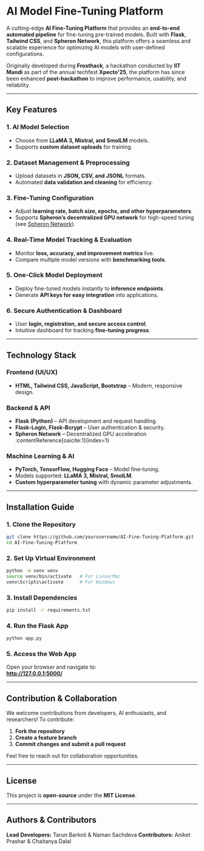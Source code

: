 # AI Model Fine-Tuning Platform

A cutting-edge **AI Fine-Tuning Platform** that provides an **end-to-end automated pipeline** for fine-tuning pre-trained models. Built with **Flask**, **Tailwind CSS**, and **Spheron Network**, this platform offers a seamless and scalable experience for optimizing AI models with user-defined configurations.

Originally developed during **Frosthack**, a hackathon conducted by **IIT Mandi** as part of the annual techfest **Xpecto'25**, the platform has since been enhanced **post-hackathon** to improve performance, usability, and reliability.

---

## Key Features

### **1. AI Model Selection**
- Choose from **LLaMA 3, Mistral, and SmolLM** models.
- Supports **custom dataset uploads** for training.

### **2. Dataset Management & Preprocessing**
- Upload datasets in **JSON, CSV, and JSONL** formats.
- Automated **data validation and cleaning** for efficiency.

### **3. Fine‑Tuning Configuration**
- Adjust **learning rate, batch size, epochs, and other hyperparameters**.
- Supports **Spheron’s decentralized GPU network** for high-speed tuning (see [Spheron Network](https://www.spheron.network/)).

### **4. Real-Time Model Tracking & Evaluation**
- Monitor **loss, accuracy, and improvement metrics** live.
- Compare multiple model versions with **benchmarking tools**.

### **5. One‑Click Model Deployment**
- Deploy fine-tuned models instantly to **inference endpoints**.
- Generate **API keys for easy integration** into applications.

### **6. Secure Authentication & Dashboard**
- User **login, registration, and secure access control**.
- Intuitive dashboard for tracking **fine‑tuning progress**.

---

## Technology Stack

### **Frontend (UI/UX)**
- **HTML, Tailwind CSS, JavaScript, Bootstrap** – Modern, responsive design.

### **Backend & API**
- **Flask (Python)** – API development and request handling.
- **Flask‑Login, Flask‑Bcrypt** – User authentication & security.
- **Spheron Network** – Decentralized GPU acceleration :contentReference[oaicite:1]{index=1}

### **Machine Learning & AI**
- **PyTorch, TensorFlow, Hugging Face** – Model fine‑tuning.
- Models supported: **LLaMA 3, Mistral, SmolLM**.
- **Custom hyperparameter tuning** with dynamic parameter adjustments.

---

## Installation Guide

### **1. Clone the Repository**
```bash
git clone https://github.com/yourusername/AI-Fine-Tuning-Platform.git
cd AI-Fine-Tuning-Platform
```

### **2. Set Up Virtual Environment**
```bash
python -m venv venv
source venv/bin/activate   # For Linux/Mac
venv\Scripts\activate      # For Windows
```

### **3. Install Dependencies**
```bash
pip install -r requirements.txt
```

### **4. Run the Flask App**
```bash
python app.py
```

### **5. Access the Web App**
Open your browser and navigate to:  
**http://127.0.0.1:5000/**

---

## Contribution & Collaboration

We welcome contributions from developers, AI enthusiasts, and researchers! To contribute:

1. **Fork the repository**
2. **Create a feature branch**
3. **Commit changes and submit a pull request**

Feel free to reach out for collaboration opportunities.

---

## License

This project is **open-source** under the **MIT License**.

---

## Authors & Contributors

**Lead Developers:** Tarun Barkoti & Naman Sachdeva 
**Contributors:** Aniket Prashar & Chaitanya Dalal

